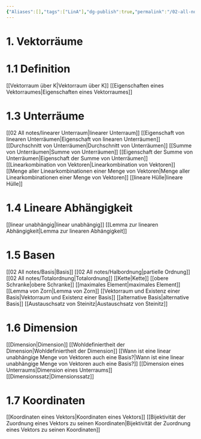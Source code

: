 ```yaml
---
{"Aliases":[],"tags":["LinA"],"dg-publish":true,"permalink":"/02-all-notes/1-vektorraeume/","dgHomeLink":true,"dgPassFrontmatter":true}
---
```


# 1. Vektorräume
# 1.1 Definition
[[Vektorraum über K|Vektorraum über K]]
[[Eigenschaften eines Vektorraumes|Eigenschaften eines Vektorraumes]]

# 1.3 Unterräume
[[02 All notes/linearer Unterraum|linearer Unterraum]]
[[Eigenschaft von linearen Unterräumen|Eigenschaft von linearen Unterräumen]]
[[Durchschnitt von Unterräumen|Durchschnitt von Unterräumen]]
[[Summe von Unterräumen|Summe von Unterräumen]]
[[Eigenschaft der Summe von Unterräumen|Eigenschaft der Summe von Unterräumen]]
[[Linearkombination von Vektoren|Linearkombination von Vektoren]]
[[Menge aller Linearkombinationen einer Menge von Vektoren|Menge aller Linearkombinationen einer Menge von Vektoren]]
[[lineare Hülle|lineare Hülle]]
# 1.4 Lineare Abhängigkeit
[[linear unabhängig|linear unabhängig]]
[[Lemma zur linearen Abhängigkeit|Lemma zur linearen Abhängigkeit]]
# 1.5 Basen
[[02 All notes/Basis|Basis]] 
[[02 All notes/Halbordnung|partielle Ordnung]]
[[02 All notes/Totalordnung|Totalordnung]]
[[Kette|Kette]]
[[obere Schranke|obere Schranke]]
[[maximales Element|maximales Element]]
[[Lemma von Zorn|Lemma von Zorn]]
[[Vektorraum und Existenz einer Basis|Vektorraum und Existenz einer Basis]]
[[alternative Basis|alternative Basis]]
[[Austauschsatz von Steinitz|Austauschsatz von Steinitz]]

# 1.6 Dimension
[[Dimension|Dimension]]
[[Wohldefiniertheit der Dimension|Wohldefiniertheit der Dimension]]
[[Wann ist eine linear unabhängige Menge von Vektoren auch eine Basis?|Wann ist eine linear unabhängige Menge von Vektoren auch eine Basis?]]
[[Dimension eines Unterraums|Dimension eines Unterraums]]
[[Dimensionssatz|Dimensionssatz]]
# 1.7 Koordinaten
[[Koordinaten eines Vektors|Koordinaten eines Vektors]]
[[Bijektivität der Zuordnung eines Vektors zu seinen Koordinaten|Bijektivität der Zuordnung eines Vektors zu seinen Koordinaten]]



